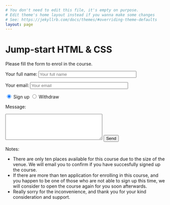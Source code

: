 ```yaml
---
# You don't need to edit this file, it's empty on purpose.
# Edit theme's home layout instead if you wanna make some changes
# See: https://jekyllrb.com/docs/themes/#overriding-theme-defaults
layout: page
---
```


<h1>Jump-start HTML & CSS</h1>

<p>
Please fill the form to enrol in the course.
</p>

<form method="POST" action="http://formspree.io/brother.yuci@gmail.com">
  <input type="hidden" name="_subject" value="Application for course Jump-start HTML & CSS" />
  <label for="fullname">Your full name:</label>
  <input type="text" name="fullname" placeholder="Your full name" size="35"/>

  <label for="email">Your email:</label>
  <input type="email" name="_replyto" placeholder="Your email" size="35"/>
  
  <input type="radio" name="enrolment" value="signup" checked="checked"> Sign up
  <input type="radio" name="enrolment" value="withdraw"> Withdraw
  
  <label for="message">Message:</label>
  <textarea name="message" id="message" placeholder="" rows="5" cols="35" maxlength="200"></textarea>
  <input type="text" name="_gotcha" style="display:none" />
  <button type="submit">Send</button>
</form>

<div>
<p>Notes:</p>
<ul>
<li>
There are only ten places available for this course due to the size of the venue.
We will email you to confirm if you have succesfully signed up the course.
</li>
<li>
If there are more than ten application for enrolling in this course, 
and you happen to be one of those who are not able to sign up this time, 
we will consider to open the course again for you soon afterwards. 
</li>
<li>
Really sorry for the inconvenience, and thank you for your kind consideration and support.
</li>
</ul>
</div>

<script src="{{'/assets/js/enrolment.js'}}"></script>
